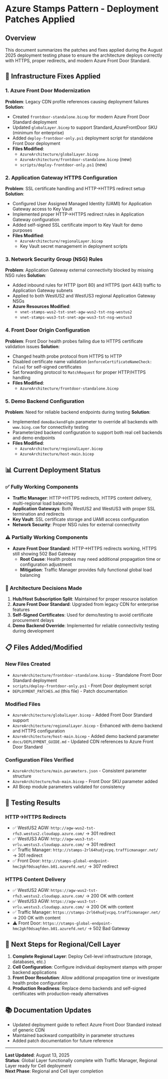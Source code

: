 # Azure Stamps Pattern - Deployment Patches Applied

## Overview
This document summarizes the patches and fixes applied during the August 2025 deployment testing phase to ensure the architecture deploys correctly with HTTPS, proper redirects, and modern Azure Front Door Standard.

## 🔧 Infrastructure Fixes Applied

### 1. Azure Front Door Modernization
**Problem**: Legacy CDN profile references causing deployment failures
**Solution**: 
- Created `frontdoor-standalone.bicep` for modern Azure Front Door Standard deployment
- Updated `globalLayer.bicep` to support Standard_AzureFrontDoor SKU (minimum for enterprise)
- Added `deploy-frontdoor-only.ps1` deployment script for standalone Front Door deployment
- **Files Modified**: 
  - `AzureArchitecture/globalLayer.bicep`
  - `AzureArchitecture/frontdoor-standalone.bicep` (new)
  - `scripts/deploy-frontdoor-only.ps1` (new)

### 2. Application Gateway HTTPS Configuration
**Problem**: SSL certificate handling and HTTP→HTTPS redirect setup
**Solution**:
- Configured User Assigned Managed Identity (UAMI) for Application Gateway access to Key Vault
- Implemented proper HTTP→HTTPS redirect rules in Application Gateway configuration
- Added self-signed SSL certificate import to Key Vault for demo purposes
- **Files Modified**: 
  - `AzureArchitecture/regionalLayer.bicep`
  - Key Vault secret management in deployment scripts

### 3. Network Security Group (NSG) Rules
**Problem**: Application Gateway external connectivity blocked by missing NSG rules
**Solution**:
- Added inbound rules for HTTP (port 80) and HTTPS (port 443) traffic to Application Gateway subnets
- Applied to both WestUS2 and WestUS3 regional Application Gateway NSGs
- **Azure Resources Modified**: 
  - `vnet-stamps-wus2-tst-snet-agw-wus2-tst-nsg-westus2`
  - `vnet-stamps-wus3-tst-snet-agw-wus3-tst-nsg-westus3`

### 4. Front Door Origin Configuration
**Problem**: Front Door health probes failing due to HTTPS certificate validation issues
**Solution**:
- Changed health probe protocol from HTTPS to HTTP
- Disabled certificate name validation (`enforceCertificateNameCheck: false`) for self-signed certificates
- Set forwarding protocol to `MatchRequest` for proper HTTP/HTTPS handling
- **Files Modified**: 
  - `AzureArchitecture/frontdoor-standalone.bicep`

### 5. Demo Backend Configuration
**Problem**: Need for reliable backend endpoints during testing
**Solution**:
- Implemented `demoBackendFqdn` parameter to override all backends with `www.bing.com` for connectivity testing
- Parameterized backend configuration to support both real cell backends and demo endpoints
- **Files Modified**: 
  - `AzureArchitecture/regionalLayer.bicep`
  - `AzureArchitecture/host-main.bicep`

## 📊 Current Deployment Status

### ✅ Fully Working Components
- **Traffic Manager**: HTTP→HTTPS redirects, HTTPS content delivery, multi-regional load balancing
- **Application Gateways**: Both WestUS2 and WestUS3 with proper SSL termination and redirects
- **Key Vault**: SSL certificate storage and UAMI access configuration
- **Network Security**: Proper NSG rules for external connectivity

### ⚠️ Partially Working Components  
- **Azure Front Door Standard**: HTTP→HTTPS redirects working, HTTPS still showing 502 Bad Gateway
  - **Root Cause**: Health probes may need additional propagation time or configuration adjustment
  - **Mitigation**: Traffic Manager provides fully functional global load balancing

### 🔄 Architecture Decisions Made
1. **Hub/Host Subscription Split**: Maintained for proper resource isolation
2. **Azure Front Door Standard**: Upgraded from legacy CDN for enterprise features
3. **Self-Signed Certificates**: Used for demo/testing to avoid certificate procurement delays
4. **Demo Backend Override**: Implemented for reliable connectivity testing during development

## 📋 Files Added/Modified

### New Files Created
- `AzureArchitecture/frontdoor-standalone.bicep` - Standalone Front Door Standard deployment
- `scripts/deploy-frontdoor-only.ps1` - Front Door deployment script
- `DEPLOYMENT_PATCHES.md` (this file) - Patch documentation

### Modified Files
- `AzureArchitecture/globalLayer.bicep` - Added Front Door Standard support
- `AzureArchitecture/regionalLayer.bicep` - Enhanced with demo backend and HTTPS configuration
- `AzureArchitecture/host-main.bicep` - Added demo backend parameter
- `docs/DEPLOYMENT_GUIDE.md` - Updated CDN references to Azure Front Door Standard

### Configuration Files Verified
- `AzureArchitecture/main.parameters.json` - Consistent parameter structure
- `AzureArchitecture/hub-main.bicep` - Front Door SKU parameter added
- All Bicep module parameters validated for consistency

## 🧪 Testing Results

### HTTP→HTTPS Redirects
- ✅ WestUS2 AGW: `http://agw-wus2-tst-rfu3.westus2.cloudapp.azure.com/` → 301 redirect
- ✅ WestUS3 AGW: `http://agw-wus3-tst-vrlu.westus3.cloudapp.azure.com/` → 301 redirect  
- ✅ Traffic Manager: `http://stamps-2rl64hudjvcpq.trafficmanager.net/` → 301 redirect
- ✅ Front Door: `http://stamps-global-endpoint-hmc2gkf0dsaqfden.b01.azurefd.net/` → 307 redirect

### HTTPS Content Delivery
- ✅ WestUS2 AGW: `https://agw-wus2-tst-rfu3.westus2.cloudapp.azure.com/` → 200 OK with content
- ✅ WestUS3 AGW: `https://agw-wus3-tst-vrlu.westus3.cloudapp.azure.com/` → 200 OK with content
- ✅ Traffic Manager: `https://stamps-2rl64hudjvcpq.trafficmanager.net/` → 200 OK with content
- ⚠️ Front Door: `https://stamps-global-endpoint-hmc2gkf0dsaqfden.b01.azurefd.net/` → 502 Bad Gateway

## 🚀 Next Steps for Regional/Cell Layer

1. **Complete Regional Layer**: Deploy Cell-level infrastructure (storage, databases, etc.)
2. **Cell Configuration**: Configure individual deployment stamps with proper backend applications
3. **Front Door Resolution**: Allow additional propagation time or investigate health probe configuration
4. **Production Readiness**: Replace demo backends and self-signed certificates with production-ready alternatives

## 📚 Documentation Updates

- Updated deployment guide to reflect Azure Front Door Standard instead of generic CDN
- Maintained backward compatibility in parameter structures
- Added patch documentation for future reference

---

**Last Updated**: August 13, 2025  
**Status**: Global Layer functionally complete with Traffic Manager, Regional Layer ready for Cell deployment  
**Next Phase**: Regional and Cell layer completion
